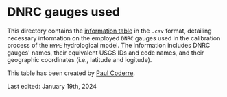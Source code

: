 # DNRC gauges used
This directory contains the [information table](./dnrc-usgs-gauges-calibration-table.csv) in the `.csv` format, detailing necessary information on the employed `DNRC` gauges used in the calibration process of the `HYPE` hydrological model. The information includes DNRC gauges' names, their equivalent USGS IDs and code names, and their geographic coordinates (i.e., latitude and logitude).

This table has been created by [Paul Coderre](paul.coderre@ucalgary.ca).

Last edited: January 19th, 2024

